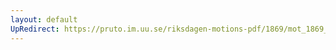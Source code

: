 ```yaml
---
layout: default
UpRedirect: https://pruto.im.uu.se/riksdagen-motions-pdf/1869/mot_1869__fk__41/mot_1869__fk__41-003.pdf
---
```

